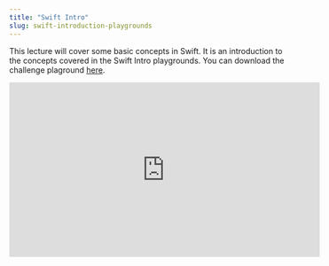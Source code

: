 ```yaml
---
title: "Swift Intro"
slug: swift-introduction-playgrounds
---
```


This lecture will cover some basic concepts in Swift. It is an introduction to the concepts covered in the Swift Intro playgrounds. You can download the challenge plaground [here](https://github.com/MakeSchool-Tutorials/Getting-Started-SpriteBuilder-Swift/raw/master/P3-Swift-Intro/Challenges.playground.zip).

<iframe width="560" height="315" src="https://www.youtube.com/embed/bfPq7w9YFIE" frameborder="0" allowfullscreen></iframe>

